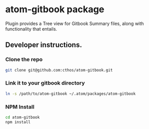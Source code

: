 # atom-gitbook package

Plugin provides a Tree view for Gitbook Summary files, along with functionality that entails.

## Developer instructions.

### Clone the repo

```bash
git clone git@github.com:cthos/atom-gitbook.git
```

### Link it to your gitbook directory

```bash
ln -s /path/to/atom-gitbook ~/.atom/packages/atom-gitbook
```

### NPM Install

```bash
cd atom-gitbook
npm install
```
